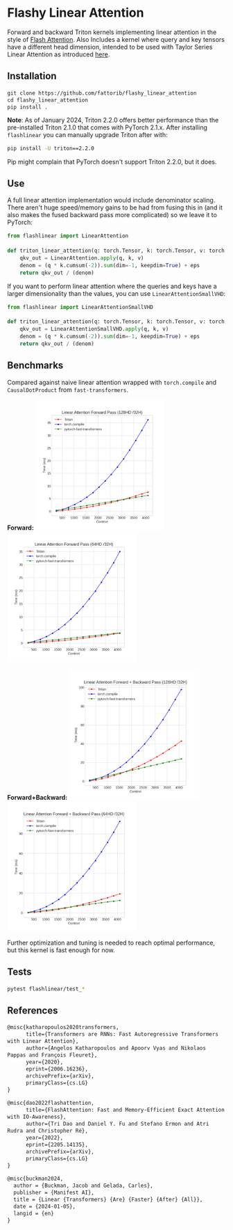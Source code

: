 # Flashy Linear Attention

Forward and backward Triton kernels implementing linear attention in the style of [Flash Attention](https://arxiv.org/abs/2205.14135). Also Includes a kernel where query and key tensors have a different head dimension, intended to be used with Taylor Series Linear Attention as introduced [here](https://hazyresearch.stanford.edu/blog/2023-12-11-zoology2-based).

## Installation

```
git clone https://github.com/fattorib/flashy_linear_attention
cd flashy_linear_attention
pip install .
```

**Note**: As of January 2024, Triton 2.2.0 offers better performance than the pre-installed Triton 2.1.0 that comes with PyTorch 2.1.x. After installing ```flashlinear``` you can manually upgrade Triton after with:
```bash 
pip install -U triton==2.2.0
```
Pip might complain that PyTorch doesn't support Triton 2.2.0, but it does. 


## Use

A full linear attention implementation would include denominator scaling. There aren't huge speed/memory gains to be had from fusing this in (and it also makes the fused backward pass more complicated) so we leave it to PyTorch:

```python
from flashlinear import LinearAttention

def triton_linear_attention(q: torch.Tensor, k: torch.Tensor, v: torch.Tensor, eps = 1e-5):
    qkv_out = LinearAttention.apply(q, k, v)
    denom = (q * k.cumsum(-2)).sum(dim=-1, keepdim=True) + eps
    return qkv_out / (denom)
```

If you want to perform linear attention where the queries and keys have a larger dimensionality than the values, you can use ```LinearAttentionSmallVHD```:

```python
from flashlinear import LinearAttentionSmallVHD

def triton_linear_attention(q: torch.Tensor, k: torch.Tensor, v: torch.Tensor, eps = 1e-5):
    qkv_out = LinearAttentionSmallVHD.apply(q, k, v)
    denom = (q * k.cumsum(-2)).sum(dim=-1, keepdim=True) + eps
    return qkv_out / (denom)
```

## Benchmarks
Compared against naive linear attention wrapped with ```torch.compile``` and ```CausalDotProduct``` from ```fast-transformers```.

**Forward:**
<img src="imgs/linear_fwd_128_32.png" width="300" height="300">
<img src="imgs/linear_fwd_64_32.png" width="300" height="300">


**Forward+Backward:**
<img src="imgs/linear_fwd_bwd_128_32.png" width="300" height="300">
<img src="imgs/linear_fwd_bwd_64_32.png" width="300" height="300">

Further optimization and tuning is needed to reach optimal performance, but this kernel is fast enough for now. 

## Tests

```bash
pytest flashlinear/test_*
```

## References

```
@misc{katharopoulos2020transformers,
      title={Transformers are RNNs: Fast Autoregressive Transformers with Linear Attention}, 
      author={Angelos Katharopoulos and Apoorv Vyas and Nikolaos Pappas and François Fleuret},
      year={2020},
      eprint={2006.16236},
      archivePrefix={arXiv},
      primaryClass={cs.LG}
}
```

```
@misc{dao2022flashattention,
      title={FlashAttention: Fast and Memory-Efficient Exact Attention with IO-Awareness}, 
      author={Tri Dao and Daniel Y. Fu and Stefano Ermon and Atri Rudra and Christopher Ré},
      year={2022},
      eprint={2205.14135},
      archivePrefix={arXiv},
      primaryClass={cs.LG}
}
```

```
@misc{buckman2024,
  author = {Buckman, Jacob and Gelada, Carles},
  publisher = {Manifest AI},
  title = {Linear {Transformers} {Are} {Faster} {After} {All}},
  date = {2024-01-05},
  langid = {en}
}
```
